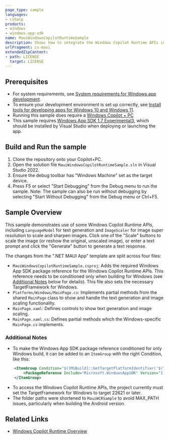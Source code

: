 ```yaml
---
page_type: sample
languages:
- csharp
products:
- windows
- windows-app-sdk
name: MauiWindowsCopilotRuntimeSample
description: Shows how to integrate the Windows Copilot Runtime APIs inside MAUI
urlFragment: cs-maui
extendedZipContent:
- path: LICENSE
  target: LICENSE
---
```


## Prerequisites
- For system requirements, see [System requirements for Windows app development](https://docs.microsoft.com/windows/apps/windows-app-sdk/system-requirements).
- To ensure your development environment is set up correctly, see [Install tools for developing apps for Windows 10 and Windows 11](https://docs.microsoft.com/windows/apps/windows-app-sdk/set-up-your-development-environment).
- Running this sample does require a [Windows Copilot + PC](https://learn.microsoft.com/windows/ai/npu-devices/)
- This sample requires [Windows App SDK 1.7 Experimental3](https://learn.microsoft.com/windows/apps/windows-app-sdk/downloads#windows-app-sdk-17-experimental), which should be installed by Visual Studio when deploying or launching the app.

## Build and Run the sample
1. Clone the repository onto your Copilot+PC.
2. Open the solution file `MauiWindowsCopilotRuntimeSample.sln` in Visual Studio 2022.
3. Ensure the debug toolbar has "Windows Machine" set as the target device.
4. Press F5 or select "Start Debugging" from the Debug menu to run the sample.
Note: The sample can also be run without debugging by selecting "Start Without Debugging" from the Debug menu or Ctrl+F5. 

## Sample Overview

This sample demonstrates use of some Windows Copilot Runtime APIs, including `LanguageModel` for text
generation and `ImageScaler` for image super resolution to scale and sharpen images. Click one of the
"Scale" buttons to scale the image (or reshow the original, unscaled image), or enter a text prompt and
click the "Generate" button to generate a text response.

The changes from the ".NET MAUI App" template are split across four files:
- `MauiWindowsCopilotRuntimeSample.csproj`: Adds the required Windows App SDK package reference for the
  Windows Copilot Runtime APIs. This reference needs to be conditioned only when building for Windows
  (see [Additional Notes](#additional-notes) below for details). This file also sets the necessary
  TargetFramework for Windows.
- `Platforms/Windows/MainPage.cs`: Implements partial methods from the shared `MainPage` class to show and
  handle the text generation and image scaling functionality.
- `MainPage.xaml`: Defines controls to show text generation and image scaling.
- `MainPage.xaml.cs`: Defines partial methods which the Windows-specific `MainPage.cs` implements.

### Additional Notes

- To make the Windows App SDK package reference conditioned for only Windows build, it can be added to an
  `ItemGroup` with the right Condition, like this:
```xml
	<ItemGroup Condition="$([MSBuild]::GetTargetPlatformIdentifier('$(TargetFramework)')) == 'windows'">
		<PackageReference Include="Microsoft.WindowsAppSDK" Version="1.7.250127003-experimental3" />
	</ItemGroup>
```
- To access the Windows Copilot Runtime APIs, the project currently must set the TargetFramework for
  Windows to target 22621 or later.
- The folder paths were shortened to `MauiWCRSample` to avoid MAX_PATH issues, particularly when
  building the Android version.

## Related Links
- [Windows Copilot Runtime Overview](https://learn.microsoft.com/windows/ai/apis/)
